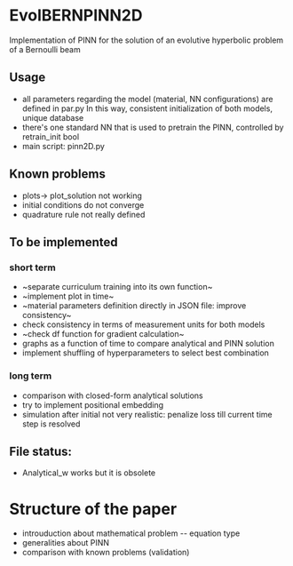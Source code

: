 # EvolBERNPINN2D
Implementation of PINN for the solution of an evolutive hyperbolic problem of a Bernoulli beam
## Usage
- all parameters regarding the model (material, NN configurations) are defined in par.py
In this way, consistent initialization of both models, unique database
- there's one standard NN that is used to pretrain the PINN, controlled by retrain_init bool
- main script: pinn2D.py
## Known problems
- plots-> plot_solution not working
- initial conditions do not converge
- quadrature rule not really defined
## To be implemented
### short term
- ~separate curriculum training into its own function~
- ~implement plot in time~
- ~material parameters definition directly in JSON file: improve consistency~
- check consistency in terms of measurement units for both models
- ~check df function for gradient calculation~
- graphs as a function of time to compare analytical and PINN solution
- implement shuffling of hyperparameters to select best combination
### long term
- comparison with closed-form analytical solutions
- try to implement positional embedding
- simulation after initial not very realistic: penalize loss till current time step is resolved
## File status:
- Analytical_w works but it is obsolete
# Structure of the paper
- introuduction about mathematical problem
-- equation type
- generalities about PINN
- comparison with known problems (validation)
